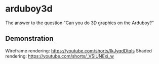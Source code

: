 # arduboy3d
The answer to the question "Can you do 3D graphics on the Arduboy?"


## Demonstration
Wireframe rendering: https://youtube.com/shorts/IkJyqdDtqls
Shaded rendering: https://youtube.com/shorts/_VSiUNExi_w
